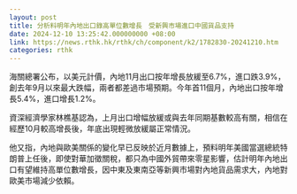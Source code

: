 ```yaml
---
layout: post
title: 分析料明年內地出口錄高單位數增長　受新興市場進口中國貨品支持
date: 2024-12-10 13:25:42.000000000 +08:00
link: https://news.rthk.hk/rthk/ch/component/k2/1782830-20241210.htm
categories: rthk
---
```


海關總署公布，以美元計價，內地11月出口按年增長放緩至6.7%，進口跌3.9%，創去年9月以來最大跌幅，兩者都差過市場預期。今年首11個月，內地出口按年增長5.4%，進口增長1.2%。

資深經濟學家林樵基認為，上月出口增幅放緩或與去年同期基數較高有關，相信在經歷10月較高增長後，年底出現輕微放緩屬正常情況。

他又指，內地與歐美關係的變化早已反映於近月數據上，預料明年美國當選總統特朗普上任後，即使對華加徵關稅，都只為中國外貿帶來零星影響，估計明年內地出口有望維持高單位數增長，因中東及東南亞等新興市場對內地貨品需求大，內地對歐美市場減少依賴。
